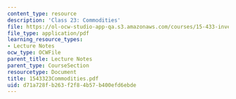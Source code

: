 ```yaml
---
content_type: resource
description: 'Class 23: Commodities'
file: https://ol-ocw-studio-app-qa.s3.amazonaws.com/courses/15-433-investments-spring-2003/d71a728fb263f2f84b57b400efd6ebde_1543323Commodities.pdf
file_type: application/pdf
learning_resource_types:
- Lecture Notes
ocw_type: OCWFile
parent_title: Lecture Notes
parent_type: CourseSection
resourcetype: Document
title: 1543323Commodities.pdf
uid: d71a728f-b263-f2f8-4b57-b400efd6ebde
---
```

